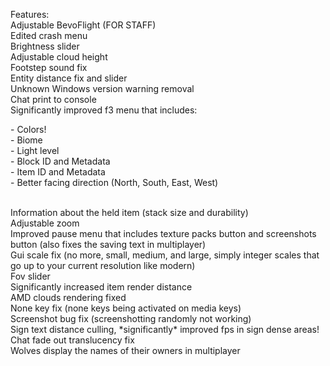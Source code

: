 <p>Features:<br>
Adjustable BevoFlight (FOR STAFF)<br>
Edited crash menu<br>
Brightness slider<br>
Adjustable cloud height<br>
Footstep sound fix<br>
Entity distance fix and slider<br>
Unknown Windows version warning removal<br>
Chat print to console<br>
Significantly improved f3 menu that includes:</p>
- Colors!<br>
- Biome<br>
- Light level<br>
- Block ID and Metadata<br>
- Item ID and Metadata<br>
- Better facing direction (North, South, East, West)<br><br>
<p>Information about the held item (stack size and durability)<br>
Adjustable zoom<br>
Improved pause menu that includes texture packs button and screenshots button (also fixes the saving text in multiplayer)<br>
Gui scale fix (no more, small, medium, and large, simply integer scales that go up to your current resolution like modern)<br>
Fov slider<br>
Significantly increased item render distance<br>
AMD clouds rendering fixed<br>
None key fix (none keys being activated on media keys)<br>
Screenshot bug fix (screenshotting randomly not working)<br>
Sign text distance culling, *significantly* improved fps in sign dense areas!<br>
Chat fade out translucency fix<br>
Wolves display the names of their owners in multiplayer</p>
